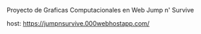 Proyecto de Graficas Computacionales en Web Jump n' Survive

host: https://jumpnsurvive.000webhostapp.com/
